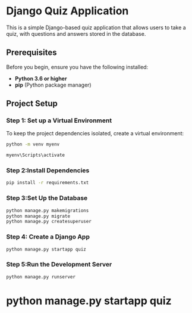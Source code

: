 
# Django Quiz Application

This is a simple Django-based quiz application that allows users to take a quiz, with questions and answers stored in the database.

## Prerequisites

Before you begin, ensure you have the following installed:
- **Python 3.6 or higher**
- **pip** (Python package manager)

## Project Setup

### Step 1: Set up a Virtual Environment

To keep the project dependencies isolated, create a virtual environment:

```bash
python -m venv myenv

```
```bash
myenv\Scripts\activate
```

### Step 2:Install Dependencies
```bash
pip install -r requirements.txt
```

### Step 3:Set Up the Database
```bash
python manage.py makemigrations
python manage.py migrate
python manage.py createsuperuser
```


### Step 4: Create a Django App
```bash
python manage.py startapp quiz
```

### Step 5:Run the Development Server
```bash
python manage.py runserver
```








# python manage.py startapp quiz



